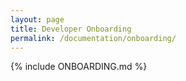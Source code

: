 ```yaml
---
layout: page
title: Developer Onboarding
permalink: /documentation/onboarding/
---
```


{% include ONBOARDING.md %}